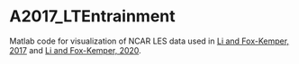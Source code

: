 # A2017_LTEntrainment

Matlab code for visualization of NCAR LES data used in [Li and Fox-Kemper, 2017](https://doi.org/10.1175/JPO-D-17-0085.1) and [Li and Fox-Kemper, 2020](https://doi.org/10.1103/PhysRevFluids.5.013803).
